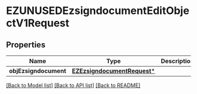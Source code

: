 # EZUNUSEDEzsigndocumentEditObjectV1Request

## Properties
Name | Type | Description | Notes
------------ | ------------- | ------------- | -------------
**objEzsigndocument** | [**EZEzsigndocumentRequest***](EZEzsigndocumentRequest.md) |  | [optional] 

[[Back to Model list]](../README.md#documentation-for-models) [[Back to API list]](../README.md#documentation-for-api-endpoints) [[Back to README]](../README.md)


